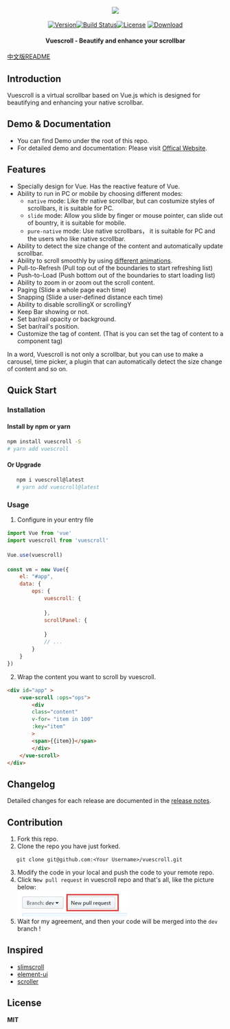 
 
  <p align="center"><a href="https://wangyi7099.github.io/vuescrolljs/zh/"><img width="100" src="https://wangyi7099.github.io/vuescrolljs/logo.png" /></a></p>
<p align="center">
  <a href="https://www.npmjs.com/package/vuescroll"><img src="https://img.shields.io/npm/v/vuescroll.svg" alt="Version"></a><a href="https://circleci.com/gh/wangyi7099/vuescroll/tree/dev"><img src="https://img.shields.io/circleci/project/wangyi7099/vuescroll/dev.svg" alt="Build Status"></a><a href="https://www.npmjs.com/package/vuescroll"><img src="https://img.shields.io/npm/l/vuescroll.svg" alt="License"></a>
<a href="https://www.npmjs.com/package/vuescroll"><img src="https://img.shields.io/npm/dm/vuescroll.svg" alt="Download"></a>
</p>
<h4 align="center">Vuescroll - Beautify and enhance your scrollbar</h4>

[中文版README](https://github.com/wangyi7099/vuescroll/blob/dev/README-ZH.md)
## Introduction
Vuescroll is a virtual scrollbar based on Vue.js which is designed for beautifying and enhancing your native scrollbar. 

## Demo & Documentation
* You can find Demo under the root of this repo.
* For detailed demo and documentation: Please visit [Offical Website](https://wangyi7099.github.io/vuescrolljs/).

## Features 
- Specially design for Vue. Has the reactive feature of Vue.
- Ability to run in PC or mobile by choosing different modes:
    - `native` mode:  Like thr native scrollbar, but can costumize styles of scrollbars, it is suitable for PC. 
    - `slide` mode: Allow you slide by finger or mouse pointer, can slide out of bountry, it is suitable for mobile.
    - `pure-native` mode: Use native scrollbars， it is suitable for PC and the users who like native scrollbar.
- Ability to detect the size change of the content and automatically update scrollbar.
- Ability to scroll smoothly by using [different animations](https://wangyi7099.github.io/vuescrolljs/guide/Configuration.html#scrollpanel).
- Pull-to-Refresh (Pull top out of the boundaries to start refreshing list)
- Push-to-Load (Push bottom out of the boundaries to start loading list)
- Ability to zoom in or zoom out the scroll content.
- Paging (Slide a whole page each time)
- Snapping (Slide a user-defined distance each time)
- Ability to disable scrollingX or scrollingY
- Keep Bar showing or not.
- Set bar/rail opacity or background.
- Set bar/rail's position.
- Customize the tag of content. (That is you can set the tag of content to a component tag)

In a word, Vuescroll is not only a scrollbar, but you can use to make a carousel, time picker, a plugin that can automatically detect the size change of content and so on.

## Quick Start
### Installation
#### Install by npm or yarn
```bash
npm install vuescroll -S
# yarn add vuescroll
```
#### Or Upgrade
```bash
   npm i vuescroll@latest
   # yarn add vuescroll@latest
```
### Usage
1. Configure in your entry file

```javascript
import Vue from 'vue' 
import vuescroll from 'vuescroll'

Vue.use(vuescroll)

const vm = new Vue({
    el: "#app",
    data: {
        ops: {
            vuescroll: {

            },
            scrollPanel: {
                
            }
            // ...
        }
    }
})
```
2. Wrap the content you want to scroll by vuescroll.
```html
<div id="app" >
    <vue-scroll :ops="ops">
        <div 
        class="content"
        v-for= "item in 100"
        :key="item"
        >
        <span>{{item}}</span>
        </div>
    </vue-scroll>
</div>
``` 

## Changelog
Detailed changes for each release are documented in the [release notes](https://github.com/wangyi7099/vuescroll/releases).

## Contribution

1. Fork this repo.
2. Clone the repo you have just forked.
```base
   git clone git@github.com:<Your Username>/vuescroll.git
```
3. Modify the code in your local and push the code to your remote repo.
3. Click `New pull request` in vuescroll repo and that's all, like the picture below:<br /><img src="https://github.com/wangyi7099/pictureCdn/blob/master/allPic/others/pr.jpg?raw=true" /> 
4. Wait for my agreement, and then your code will be merged into the `dev` branch !

## Inspired

* [slimscroll](https://github.com/rochal/jQuery-slimScroll)
* [element-ui](https://github.com/ElemeFE/element/tree/dev/packages/scrollbar/src)
* [scroller](https://github.com/pbakaus/scroller)

## License

**MIT** 
